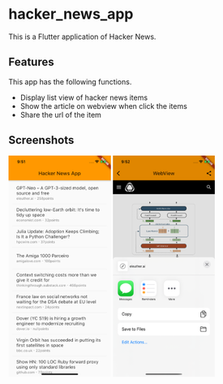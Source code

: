 # hacker_news_app

This is a Flutter application of Hacker News.

## Features

This app has the following functions.

* Display list view of hacker news items
* Show the article on webview when click the items
* Share the url of the item

## Screenshots

<img src="img/listview_img.png" width="40%" />
<img src="img/share_img.png" width="40%" />
